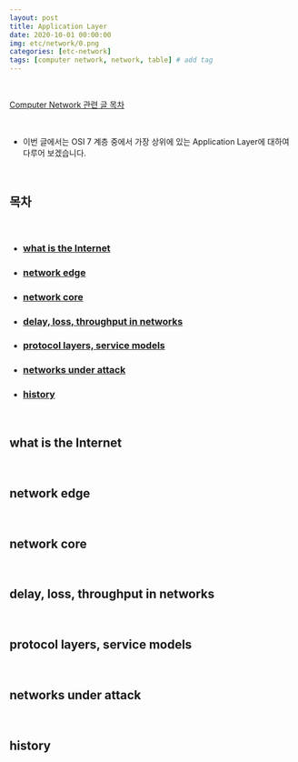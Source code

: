 ```yaml
---
layout: post
title: Application Layer
date: 2020-10-01 00:00:00
img: etc/network/0.png
categories: [etc-network] 
tags: [computer network, network, table] # add tag
---
```


<br>

[Computer Network 관련 글 목차](https://gaussian37.github.io/etc-network-table/)

<br>

- 이번 글에서는 OSI 7 계층 중에서 가장 상위에 있는 Application Layer에 대하여 다루어 보겠습니다.

<br>

## **목차**

<br>

- ### [what is the Internet](#what-is-the-internet-1)
- ### [network edge](#network-edge-1)
- ### [network core](#network-core-1)
- ### [delay, loss, throughput in networks](#delay-loss-throughput-in-networks-1)
- ### [protocol layers, service models](#protocol-layers-service-models-1)
- ### [networks under attack](#networks-under-attack-1)
- ### [history](#history-1)

<br>

## **what is the Internet**

<br>

## **network edge**

<br>

## **network core**

<br>

## **delay, loss, throughput in networks**

<br>

## **protocol layers, service models**

<br>

## **networks under attack**

<br>

## **history**

<br>
